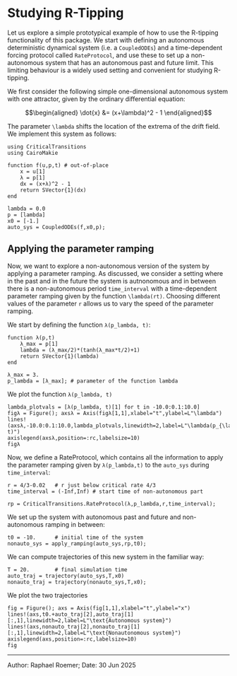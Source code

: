 # Studying R-Tipping

Let us explore a simple prototypical example of how to use the R-tipping functionality of this package.
We start with defining an autonomous deterministic dynamical system (i.e. a `CoupledODEs`) and a time-dependent forcing protocol called `RateProtocol`, and use these to set up a non-autonomous system that has an autonomous past and future limit. 
This limiting behaviour is a widely used setting and convenient for studying R-tipping.

We first consider the following simple one-dimensional autonomous system with one attractor, given by the ordinary differential equation:
```math
\begin{aligned}
    \dot{x} &= (x+\lambda)^2 - 1
\end{aligned}
```
The parameter ``\lambda`` shifts the location of the extrema of the drift field. 
We implement this system as follows:

```@example RateSystem
using CriticalTransitions
using CairoMakie

function f(u,p,t) # out-of-place
    x = u[1]
    λ = p[1]
    dx = (x+λ)^2 - 1
    return SVector{1}(dx)
end

lambda = 0.0 
p = [lambda]
x0 = [-1.]
auto_sys = CoupledODEs(f,x0,p);
```

## Applying the parameter ramping

Now, we want to explore a non-autonomous version of the system by applying a parameter ramping. 
As discussed, we consider a setting where in the past and in the future the system is autnonomous and in between there is a non-autonomous period ``time_interval`` with a time-dependent parameter ramping given by the function ``\lambda(rt)``. Choosing different values of the parameter ``r`` allows us to vary the speed of the parameter ramping.

We start by defining the function `λ(p_lambda, t)`:
```@example RateSystem
function λ(p,t)
    λ_max = p[1]
    lambda = (λ_max/2)*(tanh(λ_max*t/2)+1)
    return SVector{1}(lambda)
end

λ_max = 3.
p_lambda = [λ_max]; # parameter of the function lambda
```


We plot the function `λ(p_lambda, t)`
```@example RateSystem
lambda_plotvals = [λ(p_lambda, t)[1] for t in -10.0:0.1:10.0]
figλ = Figure(); axsλ = Axis(figλ[1,1],xlabel="t",ylabel=L"\lambda")
lines!(axsλ,-10.0:0.1:10.0,lambda_plotvals,linewidth=2,label=L"\lambda(p_{\lambda}, t)")
axislegend(axsλ,position=:rc,labelsize=10)
figλ
```


Now, we define a RateProtocol, which contains all the information to apply the parameter ramping given by 
`λ(p_lambda,t)` to the `auto_sys` during ``time_interval``:

```@example RateSystem
r = 4/3-0.02   # r just below critical rate 4/3
time_interval = (-Inf,Inf) # start time of non-autonomous part

rp = CriticalTransitions.RateProtocol(λ,p_lambda,r,time_interval);
```


We set up the system with autonomous past and future and non-autonomous ramping in between:

```@example RateSystem
t0 = -10.      # initial time of the system
nonauto_sys = apply_ramping(auto_sys,rp,t0);
```

We can compute trajectories of this new system in the familiar way:
```@example RateSystem
T = 20.        # final simulation time
auto_traj = trajectory(auto_sys,T,x0)
nonauto_traj = trajectory(nonauto_sys,T,x0);
```

We plot the two trajectories
```@example RateSystem
fig = Figure(); axs = Axis(fig[1,1],xlabel="t",ylabel="x")
lines!(axs,t0.+auto_traj[2],auto_traj[1][:,1],linewidth=2,label=L"\text{Autonomous system}")
lines!(axs,nonauto_traj[2],nonauto_traj[1][:,1],linewidth=2,label=L"\text{Nonautonomous system}")
axislegend(axs,position=:rc,labelsize=10)
fig
```

-----
Author: Raphael Roemer; Date: 30 Jun 2025
